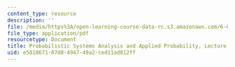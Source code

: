 ```yaml
---
content_type: resource
description: ''
file: /media/https%3A/open-learning-course-data-rc.s3.amazonaws.com/6-041sc-probabilistic-systems-analysis-and-applied-probability-fall-2013/e581867107d8494749a2ced11ad812ff_MIT6_041SCF13_L21.pdf
file_type: application/pdf
resourcetype: Document
title: Probabilistic Systems Analysis and Applied Probability, Lecture 21
uid: e5818671-07d8-4947-49a2-ced11ad812ff
---
```

